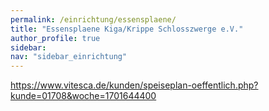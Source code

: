```yaml
---
permalink: /einrichtung/essensplaene/
title: "Essensplaene Kiga/Krippe Schlosszwerge e.V."
author_profile: true
sidebar:  
nav: "sidebar_einrichtung"
---
```

https://www.vitesca.de/kunden/speiseplan-oeffentlich.php?kunde=01708&woche=1701644400
